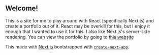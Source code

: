 ## Welcome!

This is a site for me to play around with React (specifically Next.js) and create a portfolio out of it. React may be overkill for this, but I enjoy it enough that I wanted to use it for this. I also like Next.js's server-side rendering. You can view the portfolio by going to [this website](https://www.dippingsauce.net)

This made with [Next.js](https://nextjs.org/) bootstrapped with [`create-next-app`](https://github.com/vercel/next.js/tree/canary/packages/create-next-app).